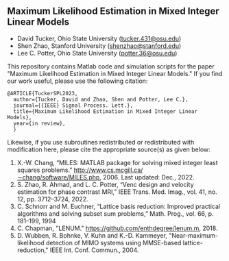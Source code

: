 ## Maximum Likelihood Estimation in Mixed Integer Linear Models
* David Tucker, Ohio State University (tucker.431@osu.edu)
* Shen Zhao, Stanford University (shenzhao@stanford.edu)
* Lee C. Potter, Ohio State University (potter.36@osu.edu)

This repository contains Matlab code and simulation scripts for the paper "Maximum Likelihood Estimation in Mixed Integer Linear Models."  If you find our work useful, please use the following citation: 

```
@ARTICLE{TuckerSPL2023,
  author={Tucker, David and Zhao, Shen and Potter, Lee C.},
  journal={{IEEE} Signal Process. Lett.}, 
  title={Maximum Likelihood Estimation in Mixed Integer Linear Models}, 
  year={in review},
  }
```

Likewise, if you use subroutines redistributed or redistributed with modification here, please cite the appropriate source(s) as given below:

1. X.-W. Chang, “MILES: MATLAB package for solving mixed integer least squares problems.” http://www.cs.mcgill.ca/∼chang/software/MILES.php, 2006. Last updated: Dec., 2022.
2. S. Zhao, R. Ahmad, and L. C. Potter, “Venc design and velocity estimation for phase contrast MRI,” IEEE Trans. Med. Imag., vol. 41, no. 12, pp. 3712–3724, 2022.
3. C. Schnorr and M. Euchner, “Lattice basis reduction: Improved practical algorithms and solving subset sum problems,” Math. Prog., vol. 66, p. 181–199, 1994
4. C. Chapman, "LENUM." https://github.com/enthdegree/lenum.m, 2018.
5. D. Wubben, R. Bohnke, V. Kuhn and K.-D. Kammeyer, "Near-maximum-likelihood detection of MIMO systems using MMSE-based lattice-reduction," IEEE Int. Conf. Commun., 2004.
